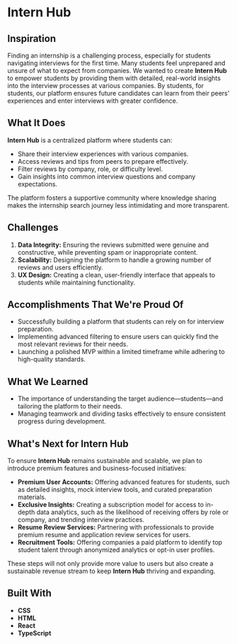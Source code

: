 # Intern Hub

## Inspiration
Finding an internship is a challenging process, especially for students navigating interviews for the first time. Many students feel unprepared and unsure of what to expect from companies. We wanted to create **Intern Hub** to empower students by providing them with detailed, real-world insights into the interview processes at various companies. By students, for students, our platform ensures future candidates can learn from their peers' experiences and enter interviews with greater confidence.

## What It Does
**Intern Hub** is a centralized platform where students can:
- Share their interview experiences with various companies.
- Access reviews and tips from peers to prepare effectively.
- Filter reviews by company, role, or difficulty level.
- Gain insights into common interview questions and company expectations.

The platform fosters a supportive community where knowledge sharing makes the internship search journey less intimidating and more transparent.

## Challenges
1. **Data Integrity:** Ensuring the reviews submitted were genuine and constructive, while preventing spam or inappropriate content.
2. **Scalability:** Designing the platform to handle a growing number of reviews and users efficiently.
3. **UX Design:** Creating a clean, user-friendly interface that appeals to students while maintaining functionality.

## Accomplishments That We're Proud Of
- Successfully building a platform that students can rely on for interview preparation.
- Implementing advanced filtering to ensure users can quickly find the most relevant reviews for their needs.
- Launching a polished MVP within a limited timeframe while adhering to high-quality standards.

## What We Learned
- The importance of understanding the target audience—students—and tailoring the platform to their needs.
- Managing teamwork and dividing tasks effectively to ensure consistent progress during development.

## What's Next for Intern Hub
To ensure **Intern Hub** remains sustainable and scalable, we plan to introduce premium features and business-focused initiatives:
- **Premium User Accounts:** Offering advanced features for students, such as detailed insights, mock interview tools, and curated preparation materials.
- **Exclusive Insights:** Creating a subscription model for access to in-depth data analytics, such as the likelihood of receiving offers by role or company, and trending interview practices.
- **Resume Review Services:** Partnering with professionals to provide premium resume and application review services for users.
- **Recruitment Tools:** Offering companies a paid platform to identify top student talent through anonymized analytics or opt-in user profiles.

These steps will not only provide more value to users but also create a sustainable revenue stream to keep **Intern Hub** thriving and expanding.

## Built With
- **CSS**
- **HTML**
- **React**
- **TypeScript**
